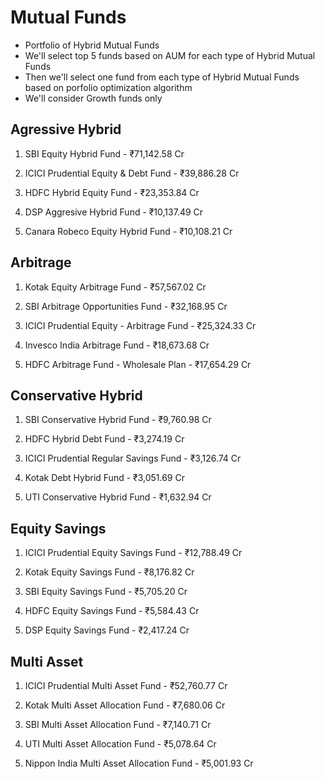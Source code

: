 # Mutual Funds

- Portfolio of Hybrid Mutual Funds
- We'll select top 5 funds based on AUM for each type of Hybrid Mutual Funds
- Then we'll select one fund from each type of Hybrid Mutual Funds based on porfolio optimization algorithm
- We'll consider Growth funds only

## Agressive Hybrid

1. SBI Equity Hybrid Fund - ₹71,142.58 Cr

2. ICICI Prudential Equity & Debt Fund - ₹39,886.28 Cr

3. HDFC Hybrid Equity Fund - ₹23,353.84 Cr

4. DSP Aggresive Hybrid Fund - ₹10,137.49 Cr

5. Canara Robeco Equity Hybrid Fund - ₹10,108.21 Cr

## Arbitrage

1. Kotak Equity Arbitrage Fund - ₹57,567.02 Cr

2. SBI Arbitrage Opportunities Fund - ₹32,168.95 Cr

3. ICICI Prudential Equity - Arbitrage Fund - ₹25,324.33 Cr

4. Invesco India Arbitrage Fund - ₹18,673.68 Cr

5. HDFC Arbitrage Fund - Wholesale Plan - ₹17,654.29 Cr

## Conservative Hybrid

1. SBI Conservative Hybrid Fund - ₹9,760.98 Cr

2. HDFC Hybrid Debt Fund - ₹3,274.19 Cr

3. ICICI Prudential Regular Savings Fund - ₹3,126.74 Cr

4. Kotak Debt Hybrid Fund - ₹3,051.69 Cr

5. UTI Conservative Hybrid Fund - ₹1,632.94 Cr

## Equity Savings

1. ICICI Prudential Equity Savings Fund - ₹12,788.49 Cr

2. Kotak Equity Savings Fund - ₹8,176.82 Cr

3. SBI Equity Savings Fund - ₹5,705.20 Cr

4. HDFC Equity Savings Fund - ₹5,584.43 Cr

5. DSP Equity Savings Fund - ₹2,417.24 Cr

## Multi Asset

1. ICICI Prudential Multi Asset Fund - ₹52,760.77 Cr

2. Kotak Multi Asset Allocation Fund - ₹7,680.06 Cr

3. SBI Multi Asset Allocation Fund - ₹7,140.71 Cr

4. UTI Multi Asset Allocation Fund - ₹5,078.64 Cr

5. Nippon India Multi Asset Allocation Fund - ₹5,001.93 Cr